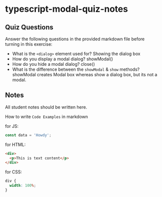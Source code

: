 # typescript-modal-quiz-notes

## Quiz Questions

Answer the following questions in the provided markdown file before turning in this exercise:

- What is the `<dialog>` element used for?
  Showing the dialog box
- How do you display a modal dialog?
  showModal()
- How do you hide a modal dialog?
  close()
- What is the difference between the `showModal` & `show` methods?
  showModal creates Modal box whereas show a dialog box, but its not a modal.

## Notes

All student notes should be written here.

How to write `Code Examples` in markdown

for JS:

```javascript
const data = 'Howdy';
```

for HTML:

```html
<div>
  <p>This is text content</p>
</div>
```

for CSS:

```css
div {
  width: 100%;
}
```

